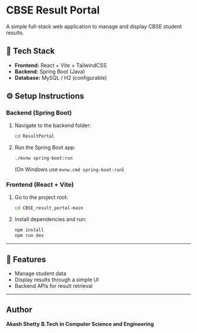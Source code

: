 # CBSE Result Portal

A simple full-stack web application to manage and display CBSE student results.

## 🚀 Tech Stack
- **Frontend:** React + Vite + TailwindCSS  
- **Backend:** Spring Boot (Java)  
- **Database:** MySQL / H2 (configurable)

## ⚙️ Setup Instructions

### Backend (Spring Boot)
1. Navigate to the backend folder:
   ```bash
   cd ResultPortal
   ```
2. Run the Spring Boot app:
   ```bash
   ./mvnw spring-boot:run
   ```
   (On Windows use `mvnw.cmd spring-boot:run`)

### Frontend (React + Vite)

1. Go to the project root:
   ```bash
   cd CBSE_result_portal-main
   ```
2. Install dependencies and run:
   ```bash
   npm install
   npm run dev
   ```
---

## 📌 Features

- Manage student data
- Display results through a simple UI
- Backend APIs for result retrieval

---

## Author
**Akash Shetty**
**B.Tech in Computer Science and Engineering**
